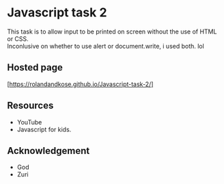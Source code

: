 # Javascript task 2
 This task is to allow input to be printed on screen without the use of HTML or CSS. <br>
 Inconlusive on whether to use alert or document.write, i used both. lol

## Hosted page
[https://rolandandkose.github.io/Javascript-task-2/]

## Resources
- YouTube
- Javascript for kids.

## Acknowledgement
- God
- Zuri
